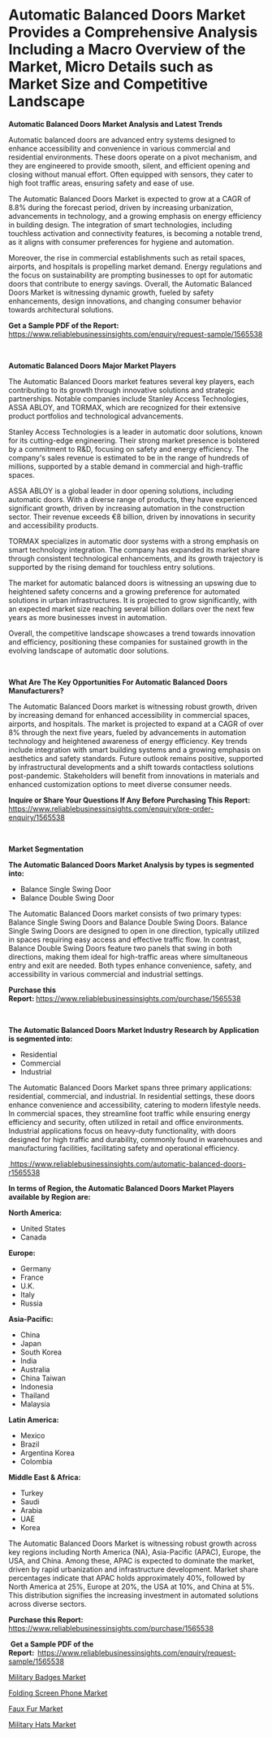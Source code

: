 <p><h1>Automatic Balanced Doors Market Provides a Comprehensive Analysis Including a Macro Overview of the Market, Micro Details such as Market Size and Competitive Landscape</h1></p><p><strong>Automatic Balanced Doors Market Analysis and Latest Trends</strong></p>
<p><p>Automatic balanced doors are advanced entry systems designed to enhance accessibility and convenience in various commercial and residential environments. These doors operate on a pivot mechanism, and they are engineered to provide smooth, silent, and efficient opening and closing without manual effort. Often equipped with sensors, they cater to high foot traffic areas, ensuring safety and ease of use.</p><p>The Automatic Balanced Doors Market is expected to grow at a CAGR of 8.8% during the forecast period, driven by increasing urbanization, advancements in technology, and a growing emphasis on energy efficiency in building design. The integration of smart technologies, including touchless activation and connectivity features, is becoming a notable trend, as it aligns with consumer preferences for hygiene and automation.</p><p>Moreover, the rise in commercial establishments such as retail spaces, airports, and hospitals is propelling market demand. Energy regulations and the focus on sustainability are prompting businesses to opt for automatic doors that contribute to energy savings. Overall, the Automatic Balanced Doors Market is witnessing dynamic growth, fueled by safety enhancements, design innovations, and changing consumer behavior towards architectural solutions.</p></p>
<p><strong>Get a Sample PDF of the Report:&nbsp;</strong> <a href="https://www.reliablebusinessinsights.com/enquiry/request-sample/1565538?utm_campaign=96&utm_medium=2&utm_source=Github&utm_content=ia&utm_term=05022025&utm_id=automatic-balanced-doors">https://www.reliablebusinessinsights.com/enquiry/request-sample/1565538</a></p>
<p>&nbsp;</p>
<p><strong>Automatic Balanced Doors Major Market Players</strong></p>
<p><p>The Automatic Balanced Doors market features several key players, each contributing to its growth through innovative solutions and strategic partnerships. Notable companies include Stanley Access Technologies, ASSA ABLOY, and TORMAX, which are recognized for their extensive product portfolios and technological advancements.</p><p>Stanley Access Technologies is a leader in automatic door solutions, known for its cutting-edge engineering. Their strong market presence is bolstered by a commitment to R&D, focusing on safety and energy efficiency. The company's sales revenue is estimated to be in the range of hundreds of millions, supported by a stable demand in commercial and high-traffic spaces.</p><p>ASSA ABLOY is a global leader in door opening solutions, including automatic doors. With a diverse range of products, they have experienced significant growth, driven by increasing automation in the construction sector. Their revenue exceeds €8 billion, driven by innovations in security and accessibility products.</p><p>TORMAX specializes in automatic door systems with a strong emphasis on smart technology integration. The company has expanded its market share through consistent technological enhancements, and its growth trajectory is supported by the rising demand for touchless entry solutions.</p><p>The market for automatic balanced doors is witnessing an upswing due to heightened safety concerns and a growing preference for automated solutions in urban infrastructures. It is projected to grow significantly, with an expected market size reaching several billion dollars over the next few years as more businesses invest in automation.</p><p>Overall, the competitive landscape showcases a trend towards innovation and efficiency, positioning these companies for sustained growth in the evolving landscape of automatic door solutions.</p></p>
<p>&nbsp;</p>
<p><strong>What Are The Key Opportunities For Automatic Balanced Doors Manufacturers?</strong></p>
<p><p>The Automatic Balanced Doors market is witnessing robust growth, driven by increasing demand for enhanced accessibility in commercial spaces, airports, and hospitals. The market is projected to expand at a CAGR of over 8% through the next five years, fueled by advancements in automation technology and heightened awareness of energy efficiency. Key trends include integration with smart building systems and a growing emphasis on aesthetics and safety standards. Future outlook remains positive, supported by infrastructural developments and a shift towards contactless solutions post-pandemic. Stakeholders will benefit from innovations in materials and enhanced customization options to meet diverse consumer needs.</p></p>
<p><strong>Inquire or Share Your Questions If Any Before Purchasing This Report:</strong> <a href="https://www.reliablebusinessinsights.com/enquiry/pre-order-enquiry/1565538?utm_campaign=96&utm_medium=2&utm_source=Github&utm_content=ia&utm_term=05022025&utm_id=automatic-balanced-doors">https://www.reliablebusinessinsights.com/enquiry/pre-order-enquiry/1565538</a></p>
<p>&nbsp;</p>
<p><strong>Market Segmentation</strong></p>
<p><strong>The Automatic Balanced Doors Market Analysis by types is segmented into:</strong></p>
<p><ul><li>Balance Single Swing Door</li><li>Balance Double Swing Door</li></ul></p>
<p><p>The Automatic Balanced Doors market consists of two primary types: Balance Single Swing Doors and Balance Double Swing Doors. Balance Single Swing Doors are designed to open in one direction, typically utilized in spaces requiring easy access and effective traffic flow. In contrast, Balance Double Swing Doors feature two panels that swing in both directions, making them ideal for high-traffic areas where simultaneous entry and exit are needed. Both types enhance convenience, safety, and accessibility in various commercial and industrial settings.</p></p>
<p><strong>Purchase this Report:&nbsp;</strong><a href="https://www.reliablebusinessinsights.com/purchase/1565538?utm_campaign=96&utm_medium=2&utm_source=Github&utm_content=ia&utm_term=05022025&utm_id=automatic-balanced-doors">https://www.reliablebusinessinsights.com/purchase/1565538</a></p>
<p>&nbsp;</p>
<p><strong>The Automatic Balanced Doors Market Industry Research by Application is segmented into:</strong></p>
<p><ul><li>Residential</li><li>Commercial</li><li>Industrial</li></ul></p>
<p><p>The Automatic Balanced Doors Market spans three primary applications: residential, commercial, and industrial. In residential settings, these doors enhance convenience and accessibility, catering to modern lifestyle needs. In commercial spaces, they streamline foot traffic while ensuring energy efficiency and security, often utilized in retail and office environments. Industrial applications focus on heavy-duty functionality, with doors designed for high traffic and durability, commonly found in warehouses and manufacturing facilities, facilitating safety and operational efficiency.</p></p>
<p><a href="https://www.reliablebusinessinsights.com/automatic-balanced-doors-r1565538?utm_campaign=96&utm_medium=2&utm_source=Github&utm_content=ia&utm_term=05022025&utm_id=automatic-balanced-doors">&nbsp;https://www.reliablebusinessinsights.com/automatic-balanced-doors-r1565538</a></p>
<p><strong>In terms of Region, the Automatic Balanced Doors Market Players available by Region are:</strong></p>
<p>
    <p> <strong> North America: </strong>
        <ul>
            <li>United States</li>
            <li>Canada</li>
        </ul>
        </p> 
    <p> <strong> Europe: </strong>
        <ul>
            <li>Germany</li>
            <li>France</li>
            <li>U.K.</li>
            <li>Italy</li>
            <li>Russia</li>
        </ul>
        </p> 
    <p> <strong> Asia-Pacific: </strong>
        <ul>
            <li>China</li>
            <li>Japan</li>
            <li>South Korea</li>
            <li>India</li>
            <li>Australia</li>
            <li>China Taiwan</li>
            <li>Indonesia</li>
            <li>Thailand</li>
            <li>Malaysia</li>
        </ul>
        </p> 
    <p> <strong> Latin America: </strong>
        <ul>
            <li>Mexico</li>
            <li>Brazil</li>
            <li>Argentina Korea</li>
            <li>Colombia</li>
        </ul>
        </p> 
    <p> <strong> Middle East & Africa: </strong>
        <ul>
            <li>Turkey</li>
            <li>Saudi</li>
            <li>Arabia</li>
            <li>UAE</li>
            <li>Korea</li>
        </ul>
    </p>
    </p>
<p><p>The Automatic Balanced Doors Market is witnessing robust growth across key regions including North America (NA), Asia-Pacific (APAC), Europe, the USA, and China. Among these, APAC is expected to dominate the market, driven by rapid urbanization and infrastructure development. Market share percentages indicate that APAC holds approximately 40%, followed by North America at 25%, Europe at 20%, the USA at 10%, and China at 5%. This distribution signifies the increasing investment in automated solutions across diverse sectors.</p></p>
<p><strong>Purchase this Report: </strong><a href="https://www.reliablebusinessinsights.com/purchase/1565538?utm_campaign=96&utm_medium=2&utm_source=Github&utm_content=ia&utm_term=05022025&utm_id=automatic-balanced-doors">https://www.reliablebusinessinsights.com/purchase/1565538</a></p>
<p>&nbsp;<strong>Get a Sample PDF of the Report:&nbsp;&nbsp;</strong><a href="https://www.reliablebusinessinsights.com/enquiry/request-sample/1565538?utm_campaign=96&utm_medium=2&utm_source=Github&utm_content=ia&utm_term=05022025&utm_id=automatic-balanced-doors">https://www.reliablebusinessinsights.com/enquiry/request-sample/1565538</a></p>
<p><strong></strong></p>
<p><p><a href="https://github.com/beroxiluwaya/Market-Research-Report-List-1/blob/main/military-badges-market.md?utm_campaign=96&utm_medium=2&utm_source=Github&utm_content=ia&utm_term=05022025&utm_id=automatic-balanced-doors">Military Badges Market</a></p><p><a href="https://github.com/meuskocov/Market-Research-Report-List-1/blob/main/folding-screen-phone-market.md?utm_campaign=96&utm_medium=2&utm_source=Github&utm_content=ia&utm_term=05022025&utm_id=automatic-balanced-doors">Folding Screen Phone Market</a></p><p><a href="https://github.com/binnazcassam/Market-Research-Report-List-1/blob/main/faux-fur-market.md?utm_campaign=96&utm_medium=2&utm_source=Github&utm_content=ia&utm_term=05022025&utm_id=automatic-balanced-doors">Faux Fur Market</a></p><p><a href="https://github.com/genayziben/Market-Research-Report-List-1/blob/main/military-hats-market.md?utm_campaign=96&utm_medium=2&utm_source=Github&utm_content=ia&utm_term=05022025&utm_id=automatic-balanced-doors">Military Hats Market</a></p></p>